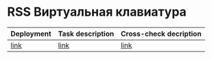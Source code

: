 # RSS Виртуальная клавиатура

Deployment | Task description | Cross-check decription
---------------- | ---------------- | ----------------
[link](https://vestryod.github.io/virtual-keyboard/) | [link](https://github.com/rolling-scopes-school/tasks/blob/master/tasks/codejam-virtual-keyboard.md) | [link](https://github.com/rolling-scopes-school/tasks/blob/master/tasks/markups/level-2/singolo/singolo-cross-check-2-ru.md)
